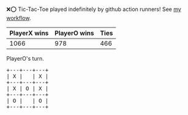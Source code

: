 :x::o: Tic-Tac-Toe played indefinitely by github action runners! See [my workflow](.github/workflows/play.yaml).

|PlayerX wins|PlayerO wins|Ties|
|-|-|-|
|1066|978|466|

PlayerO's turn.

<pre>
+---+---+---+
| X |   | X |
+---+---+---+
| X | O | X |
+---+---+---+
| O |   | O |
+---+---+---+
</pre>